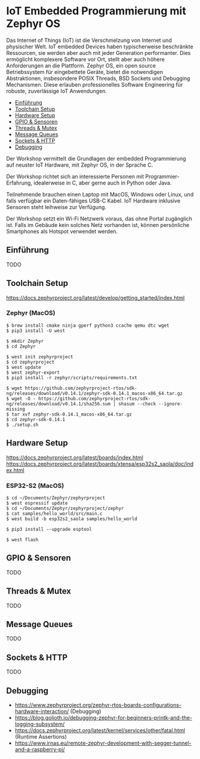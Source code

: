 # IoT Embedded Programmierung mit Zephyr OS
Das Internet of Things (IoT) ist die Verschmelzung von Internet und physischer Welt. IoT embedded Devices haben typischerweise beschränkte Ressourcen, sie werden aber auch mit jeder Generation performanter. Dies ermöglicht komplexere Software vor Ort, stellt aber auch höhere Anforderungen an die Plattform. Zephyr OS, ein open source Betriebssystem für eingebettete Geräte, bietet die notwendigen Abstraktionen, insbesondere POSIX Threads, BSD Sockets und Debugging Mechanismen. Diese erlauben professionelles Software Engineering für robuste, zuverlässige IoT Anwendungen.

- [Einführung](#einführung)
- [Toolchain Setup](#toolchain-setup)
- [Hardware Setup](#hardware-setup)
- [GPIO & Sensoren](#gpio--sensoren)
- [Threads & Mutex](#threads--mutex)
- [Message Queues](#message-queues)
- [Sockets & HTTP](#sockets--http)
- [Debugging](#debugging)

Der Workshop vermittelt die Grundlagen der embedded Programmierung auf neuster IoT Hardware, mit Zephyr OS, in der Sprache C.

Der Workshop richtet sich an interessierte Personen mit Programmier-Erfahrung, idealerweise in C, aber gerne auch in Python oder Java.

Teilnehmende brauchen einen Laptop mit MacOS, Windows oder Linux, und falls verfügbar ein Daten-fähiges USB-C Kabel. IoT Hardware inklusive Sensoren steht leihweise zur Verfügung.

Der Workshop setzt ein Wi-Fi Netzwerk voraus, das ohne Portal zugänglich ist. Falls im Gebäude kein solches Netz vorhanden ist, können persönliche Smartphones als Hotspot verwendet werden.

## Einführung
TODO

## Toolchain Setup
https://docs.zephyrproject.org/latest/develop/getting_started/index.html

### Zephyr (MacOS)
    $ brew install cmake ninja gperf python3 ccache qemu dtc wget
    $ pip3 install -U west

    $ mkdir Zephyr
    $ cd Zephyr

    $ west init zephyrproject
    $ cd zephyrproject
    $ west update
    $ west zephyr-export
    $ pip3 install -r zephyr/scripts/requirements.txt 

    $ wget https://github.com/zephyrproject-rtos/sdk-ng/releases/download/v0.14.1/zephyr-sdk-0.14.1_macos-x86_64.tar.gz
    $ wget -O - https://github.com/zephyrproject-rtos/sdk-ng/releases/download/v0.14.1/sha256.sum | shasum --check --ignore-missing
    $ tar xvf zephyr-sdk-0.14.1_macos-x86_64.tar.gz
    $ cd zephyr-sdk-0.14.1
    $ ./setup.sh

## Hardware Setup
https://docs.zephyrproject.org/latest/boards/index.html
https://docs.zephyrproject.org/latest/boards/xtensa/esp32s2_saola/doc/index.html

### ESP32-S2 (MacOS)
    $ cd ~/Documents/Zephyr/zephyrproject
    $ west espressif update
    $ cd ~/Documents/Zephyr/zephyrproject/zephyr
    $ cat samples/hello_world/src/main.c
    $ west build -b esp32s2_saola samples/hello_world

    $ pip3 install --upgrade esptool

    $ west flash

## GPIO & Sensoren
TODO

## Threads & Mutex
TODO

## Message Queues
TODO

## Sockets & HTTP
TODO

## Debugging
* https://www.zephyrproject.org/zephyr-rtos-boards-configurations-hardware-interaction/ (Debugging)
* https://blog.golioth.io/debugging-zephyr-for-beginners-printk-and-the-logging-subsystem/
* https://docs.zephyrproject.org/latest/kernel/services/other/fatal.html (Runtime Assertions)
* https://www.irnas.eu/remote-zephyr-development-with-segger-tunnel-and-a-raspberry-pi/
